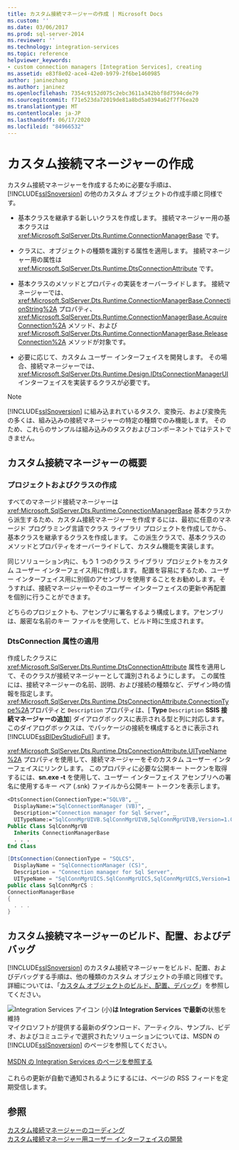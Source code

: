 ```yaml
---
title: カスタム接続マネージャーの作成 | Microsoft Docs
ms.custom: ''
ms.date: 03/06/2017
ms.prod: sql-server-2014
ms.reviewer: ''
ms.technology: integration-services
ms.topic: reference
helpviewer_keywords:
- custom connection managers [Integration Services], creating
ms.assetid: e83f8e02-ace4-42e0-b979-2f6be1460985
author: janinezhang
ms.author: janinez
ms.openlocfilehash: 7354c9152d075c2ebc3611a342bbf8d7594cde79
ms.sourcegitcommit: f71e523da72019de81a8bd5a0394a62f7f76ea20
ms.translationtype: MT
ms.contentlocale: ja-JP
ms.lasthandoff: 06/17/2020
ms.locfileid: "84966532"
---
```

# <a name="creating-a-custom-connection-manager"></a>カスタム接続マネージャーの作成
  カスタム接続マネージャーを作成するために必要な手順は、[!INCLUDE[ssISnoversion](../../../includes/ssisnoversion-md.md)] の他のカスタム オブジェクトの作成手順と同様です。  
  
-   基本クラスを継承する新しいクラスを作成します。 接続マネージャー用の基本クラスは <xref:Microsoft.SqlServer.Dts.Runtime.ConnectionManagerBase> です。  
  
-   クラスに、オブジェクトの種類を識別する属性を適用します。 接続マネージャー用の属性は <xref:Microsoft.SqlServer.Dts.Runtime.DtsConnectionAttribute> です。  
  
-   基本クラスのメソッドとプロパティの実装をオーバーライドします。 接続マネージャーでは、<xref:Microsoft.SqlServer.Dts.Runtime.ConnectionManagerBase.ConnectionString%2A> プロパティ、<xref:Microsoft.SqlServer.Dts.Runtime.ConnectionManagerBase.AcquireConnection%2A> メソッド、および <xref:Microsoft.SqlServer.Dts.Runtime.ConnectionManagerBase.ReleaseConnection%2A> メソッドが対象です。  
  
-   必要に応じて、カスタム ユーザー インターフェイスを開発します。 その場合、接続マネージャーでは、<xref:Microsoft.SqlServer.Dts.Runtime.Design.IDtsConnectionManagerUI> インターフェイスを実装するクラスが必要です。  
  
> [!NOTE]  
>  [!INCLUDE[ssISnoversion](../../../includes/ssisnoversion-md.md)] に組み込まれているタスク、変換元、および変換先の多くは、組み込みの接続マネージャーの特定の種類でのみ機能します。 そのため、これらのサンプルは組み込みのタスクおよびコンポーネントではテストできません。  
  
## <a name="getting-started-with-a-custom-connection-manager"></a>カスタム接続マネージャーの概要  
  
### <a name="creating-projects-and-classes"></a>プロジェクトおよびクラスの作成  
 すべてのマネージド接続マネージャーは <xref:Microsoft.SqlServer.Dts.Runtime.ConnectionManagerBase> 基本クラスから派生するため、カスタム接続マネージャーを作成するには、最初に任意のマネージド プログラミング言語でクラス ライブラリ プロジェクトを作成してから、基本クラスを継承するクラスを作成します。 この派生クラスで、基本クラスのメソッドとプロパティをオーバーライドして、カスタム機能を実装します。  
  
 同じソリューション内に、もう 1 つのクラス ライブラリ プロジェクトをカスタム ユーザー インターフェイス用に作成します。 配置を容易にするため、ユーザー インターフェイス用に別個のアセンブリを使用することをお勧めします。そうすれば、接続マネージャーやそのユーザー インターフェイスの更新や再配置を個別に行うことができます。  
  
 どちらのプロジェクトも、アセンブリに署名するよう構成します。アセンブリは、厳密な名前のキー ファイルを使用して、ビルド時に生成されます。  
  
### <a name="applying-the-dtsconnection-attribute"></a>DtsConnection 属性の適用  
 作成したクラスに <xref:Microsoft.SqlServer.Dts.Runtime.DtsConnectionAttribute> 属性を適用して、そのクラスが接続マネージャーとして識別されるようにします。 この属性には、接続マネージャーの名前、説明、および接続の種類など、デザイン時の情報を指定します。 <xref:Microsoft.SqlServer.Dts.Runtime.DtsConnectionAttribute.ConnectionType%2A>プロパティと `Description` プロパティは、[ **Type** `Description` **SSIS 接続マネージャーの追加**] ダイアログボックスに表示される型と列に対応します。このダイアログボックスは、でパッケージの接続を構成するときに表示され [!INCLUDE[ssBIDevStudioFull](../../../includes/ssbidevstudiofull-md.md)] ます。  
  
 <xref:Microsoft.SqlServer.Dts.Runtime.DtsConnectionAttribute.UITypeName%2A> プロパティを使用して、接続マネージャーをそのカスタム ユーザー インターフェイスにリンクします。 このプロパティに必要な公開キー トークンを取得するには、**sn.exe -t** を使用して、ユーザー インターフェイス アセンブリへの署名に使用するキー ペア (.snk) ファイルから公開キー トークンを表示します。  
  
```vb  
<DtsConnection(ConnectionType:="SQLVB", _  
  DisplayName:="SqlConnectionManager (VB)", _  
  Description:="Connection manager for Sql Server", _  
  UITypeName:="SqlConnMgrUIVB.SqlConnMgrUIVB,SqlConnMgrUIVB,Version=1.0.0.0,Culture=neutral,PublicKeyToken=<insert public key token here>")> _  
Public Class SqlConnMgrVB  
  Inherits ConnectionManagerBase  
  . . .  
End Class  
```  
  
```csharp  
[DtsConnection(ConnectionType = "SQLCS",  
  DisplayName = "SqlConnectionManager (CS)",  
  Description = "Connection manager for Sql Server",  
  UITypeName = "SqlConnMgrUICS.SqlConnMgrUICS,SqlConnMgrUICS,Version=1.0.0.0,Culture=neutral,PublicKeyToken=<insert public key token here>")]  
public class SqlConnMgrCS :  
ConnectionManagerBase  
{  
  . . .  
}  
```  
  
## <a name="building-deploying-and-debugging-a-custom-connection-manager"></a>カスタム接続マネージャーのビルド、配置、およびデバッグ  
 [!INCLUDE[ssISnoversion](../../../includes/ssisnoversion-md.md)] のカスタム接続マネージャーをビルド、配置、およびデバッグする手順は、他の種類のカスタム オブジェクトの手順と同様です。 詳細については、「[カスタム オブジェクトのビルド、配置、デバッグ](../building-deploying-and-debugging-custom-objects.md)」を参照してください。  
  
![Integration Services アイコン (小)](../../media/dts-16.gif "Integration Services のアイコン (小)")**は Integration Services で最新の**状態を維持  <br /> マイクロソフトが提供する最新のダウンロード、アーティクル、サンプル、ビデオ、およびコミュニティで選択されたソリューションについては、MSDN の [!INCLUDE[ssISnoversion](../../../includes/ssisnoversion-md.md)] のページを参照してください。<br /><br /> [MSDN の Integration Services のページを参照する](https://go.microsoft.com/fwlink/?LinkId=136655)<br /><br /> これらの更新が自動で通知されるようにするには、ページの RSS フィードを定期受信します。  
  
## <a name="see-also"></a>参照  
 [カスタム接続マネージャーのコーディング](coding-a-custom-connection-manager.md)   
 [カスタム接続マネージャー用ユーザー インターフェイスの開発](developing-a-user-interface-for-a-custom-connection-manager.md)  
  
  
